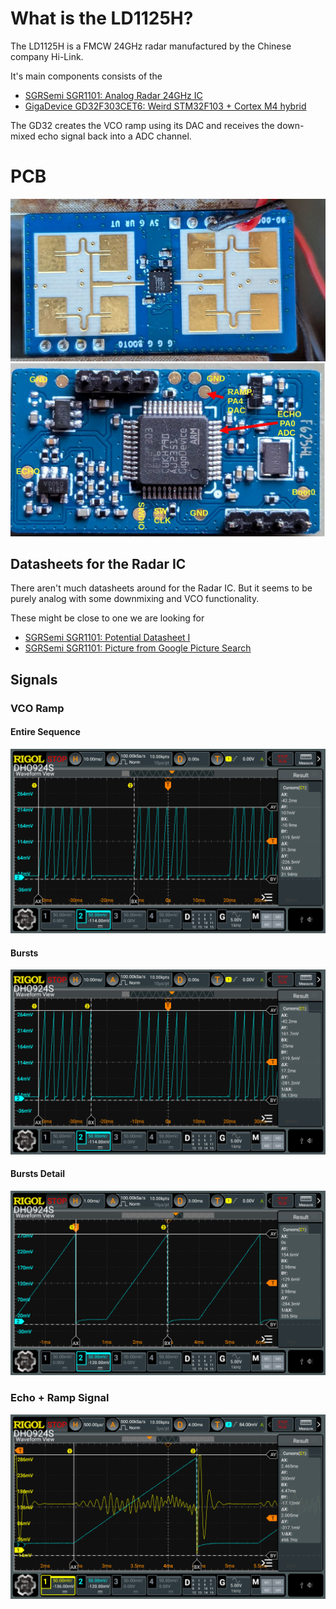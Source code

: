 # What is the LD1125H?

The LD1125H is a FMCW 24GHz radar manufactured by the Chinese company Hi-Link.

It's main components consists of the 

- [SGRSemi SGR1101: Analog Radar 24GHz IC](http://sgrsemi.com/content/?1.html)
- [GigaDevice GD32F303CET6: Weird STM32F103 + Cortex M4 hybrid](https://www.mouser.com/datasheet/2/870/GD32F303xx_Datasheet_Rev2_0-3134991.pdf)

The GD32 creates the VCO ramp using its DAC and receives the down-mixed echo signal back into a ADC channel.




# PCB
![PCB Front](./pictures/pcb_front.jpg "PCB Front")
![PCB Back](./pictures/pcb_back.jpg "PCB Back")

## Datasheets for the Radar IC

There aren't much datasheets around for the Radar IC. But it seems to be purely analog with some downmixing and VCO functionality.

These might be close to one we are looking for
 - [SGRSemi SGR1101: Potential Datasheet I](http://sgrsemi.com/content/?1.html)
 - [SGRSemi SGR1101: Picture from Google Picture Search](https://lh6.googleusercontent.com/proxy/r05ny95lglQSYcCXNK-Gk52xOgZKci5MrmbXd_QxigOGF_YEetxJZ7tkh6nnqJS0jW42gvE5VijN1pj6xdkLYNuQujEQeobe8bvLsVvaPjPO)

## Signals

### VCO Ramp

#### Entire Sequence
![Entire Radar Burst](./pictures/VCO_Ramp.png "Entire Radar Burst")

#### Bursts
![Ranging Bursts](./pictures/VCO_Ramp2.png "Ranging Bursts")

#### Bursts Detail
![Ranging Bursts Detail](./pictures/VCO_Ramp3.png "Ranging Burst Detail")

### Echo + Ramp Signal

![Echo Signal](./pictures/Echo_Signal.png "Echo Signal")
